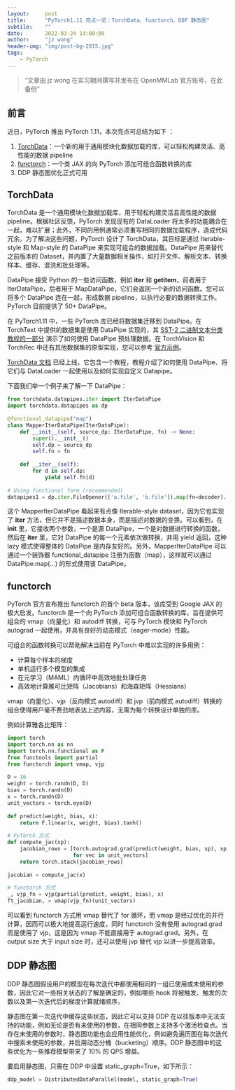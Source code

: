 ```yaml
---
layout:     post
title:      "PyTorch1.11 亮点一览：TorchData、functorch、DDP 静态图"
subtile:    ""
date:       2022-03-24 14:00:00
author:     "jz wong"
header-img: "img/post-bg-2015.jpg"
tags:
    - PyTorch
---
```


> “文章由 jz wong 在实习期间撰写并发布在 OpenMMLab 官方账号，在此备份”

## 前言

近日，PyTorch 推出 PyTorch 1.11，本次亮点可总结为如下 ：

1. [TorchData](https://github.com/pytorch/data)：一个新的用于通用模块化数据加载的库，可以轻松构建灵活、高性能的数据 pipeline
2. [functorch](https://github.com/pytorch/functorch)：一个类 JAX 的向 PyTorch 添加可组合函数转换的库
3. DDP 静态图优化正式可用

## TorchData

TorchData 是一个通用模块化数据加载库，用于轻松构建灵活且高性能的数据 pipeline。根据社区反馈，PyTorch 发现现有的 DataLoader 将太多的功能耦合在一起，难以扩展；此外，不同的用例通常必须重写相同的数据加载程序，造成代码冗余。为了解决这些问题，PyTorch 设计了 TorchData，其目标是通过 Iterable-style 和 Map-style 的 DataPipe 来实现可组合的数据加载。DataPipe 用来替代之前版本的 Dataset，并内置了大量数据相关操作，如打开文件、解析文本、转换样本、缓存、混洗和批处理等。

DataPipe 接受 Python 的一些访问函数，例如 __iter__ 和 __getitem__，前者用于 IterDataPipe，后者用于 MapDataPipe，它们会返回一个新的访问函数。您可以将多个 DataPipe 连在一起，形成数据 pipeline，以执行必要的数据转换工作。PyTorch 目前提供了 50+ DataPipe。

在 PyTorch1.11 中，一些 PyTorch 库已经将数据集迁移到 DataPipe。在 TorchText 中提供的数据集是使用 DataPipe 实现的，其 [SST-2 二进制文本分类教程的一部分](https://pytorch.org/text/0.12.0/tutorials/sst2_classification_non_distributed.html#dataset) 演示了如何使用 DataPipe 预处理数据。在 TorchVision 和 TorchRec 中还有其他数据集的原型实现，您可以参考 [官方示例](https://pytorch.org/data/0.3.0/examples.html)。

[TorchData 文档](https://pytorch.org/data/beta/index.html) 已经上线，它包含一个教程，教程介绍了如何使用 DataPipe、将它们与 DataLoader 一起使用以及如何实现自定义 Datapipe。

下面我们举一个例子来了解一下 DataPipe：

```python
from torchdata.datapipes.iter import IterDataPipe 
import torchdata.datapipes as dp 
 
@functional_datapipe("map") 
class MapperIterDataPipe(IterDataPipe): 
    def __init__(self, source_dp: IterDataPipe, fn) -> None: 
        super().__init__() 
        self.dp = source_dp 
        self.fn = fn 
 
    def __iter__(self): 
        for d in self.dp: 
            yield self.fn(d) 
 
# Using functional form (recommended) 
datapipes1 = dp.iter.FileOpener(['a.file', 'b.file']).map(fn=decoder). 
```

这个 MapperIterDataPipe 看起来有点像 Iterable-style dataset，因为它也实现了 __iter__ 方法，但它并不是描述数据本身，而是描述对数据的变换。可以看到，在 __init__ 里，它接收两个参数，一个是源 DataPipe，一个是对数据进行转换的函数，然后在 __iter__ 里，它对 DataPipe 的每一个元素依次做转换，并用 yield 返回，这种 lazy 模式使得整体的 DataPipe 是内存友好的。另外，MapperIterDataPipe 可以通过一个装饰器 functional_datapipe 注册为函数（map），这样就可以通过 DataPipe.map(...) 的形式使用该 DataPipe。

## functorch

PyTorch 官方宣布推出 functorch 的首个 beta 版本，该库受到 Google JAX 的极大启发。functorch 是一个向 PyTorch 添加可组合函数转换的库，旨在提供可组合的 vmap（向量化）和 autodiff 转换，可与 PyTorch 模块和 PyTorch autograd 一起使用，并具有良好的动态模式（eager-mode）性能。

可组合的函数转换可以帮助解决当前在 PyTorch 中难以实现的许多用例：

- 计算每个样本的梯度
- 单机运行多个模型的集成
- 在元学习（MAML）内循环中高效地批处理任务
- 高效地计算雅可比矩阵（Jacobians）和海森矩阵（Hessians）

vmap（向量化）、vjp（反向模式 autodiff）和 jvp（前向模式 autodiff）转换的组合使得用户毫不费劲地表达上述内容，无需为每个转换设计单独的库。

例如计算雅各比矩阵：

```python
import torch 
import torch.nn as nn 
import torch.nn.functional as F 
from functools import partial 
from functorch import vmap, vjp 
 
D = 16 
weight = torch.randn(D, D) 
bias = torch.randn(D) 
x = torch.randn(D) 
unit_vectors = torch.eye(D) 
 
def predict(weight, bias, x): 
    return F.linear(x, weight, bias).tanh() 
 
# PyTorch 方式 
def compute_jac(xp): 
    jacobian_rows = [torch.autograd.grad(predict(weight, bias, xp), xp, vec)[0] 
                     for vec in unit_vectors] 
    return torch.stack(jacobian_rows) 
 
jacobian = compute_jac(x) 
 
# functorch 方式 
_, vjp_fn = vjp(partial(predict, weight, bias), x) 
ft_jacobian, = vmap(vjp_fn)(unit_vectors) 
```

可以看到 functorch 方式用 vmap 替代了 for 循环，而 vmap 是经过优化的并行计算，因而可以极大地提高运行速度，同时 functorch 没有使用 autograd.grad 而是使用了 vjp，这是因为 vmap 不能直接用于 autograd.grad。另外，在 output size 大于 input size 时，还可以使用 jvp 替代 vjp 以进一步提高效率。

## DDP 静态图

DDP 静态图假设用户的模型在每次迭代中都使用相同的一组已使用或未使用的参数，因此它对一些相关状态的了解是确定的，例如哪些 hook 将被触发、触发的次数以及第一次迭代后的梯度计算就绪顺序。

静态图在第一次迭代中缓存这些状态，因此它可以支持 DDP 在以往版本中无法支持的功能，例如无论是否有未使用的参数，在相同参数上支持多个激活检查点。当存在未使用的参数时，静态图功能也会应用性能优化，例如避免遍历图在每次迭代中搜索未使用的参数，并启用动态分桶（bucketing）顺序。DDP 静态图中的这些优化为一些推荐模型带来了 10% 的 QPS 增益。

要启用静态图，只需在 DDP 中设置 static_graph=True，如下所示：

```python
ddp_model = DistributedDataParallel(model, static_graph=True) 
```
